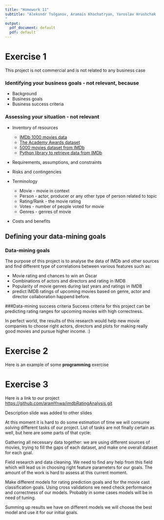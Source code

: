 ```yaml
---
title: "Homework 11"
subtitle: "Aleksndr Tsõganov, Aramais Khachatryan, Yaroslav Hrushchak
"
output:
  pdf_document: default
  pdf: default
---
```


# Exercise 1

This project is not commercial and is not related to any business case

### Identifying your business goals - not relevant, because 
* Background 
* Business goals
* Business success criteria

### Assessing your situation - not relevant
* Inventory of resources
    * [IMDb  1000 movies data](https://www.kaggle.com/PromptCloudHQ/imdb-data/)
    * [The Academy Awards dataset](https://www.kaggle.com/theacademy/academy-awards)
    * [5000 movies dataset from IMDb](https://www.kaggle.com/tmdb/tmdb-movie-metadata)
    * [Python library to retrieve data from IMDb](https://imdbpy.sourceforge.io/)
* Requirements, assumptions, and constraints
* Risks and contingencies
* Terminology
    * Movie - movie in context
    * Person - actor, producer or any other type of person related to topic
    * Rating/Rank - the movie rating
    * Votes - number of people voted for movie
    * Genres - genres of movie

* Costs and benefits

## Defining your data-mining goals
### Data-mining goals
The purpose of this project is to analyse the data of IMDb and other sources and 
find different type of correlations between various features such as:

* Movie rating and chances to win an Oscar
* Combinations of actors and directors and rating in IMDB
* Popularity of movie genres during last years and ratings in IMDB
* predict IMDB ratings of upcoming movies based on genre, actor and director collaboration happend before.
  
###Data-mining success criteria
  Success criteria for this project can be predicting rating ranges for upcoming movies with high correctness.
  
  In perfect world, the results of this research would help new movie companies to choose right actors, directors and plots for making really good movies and pursue higher income. :)

  

# Exercise 2
Here is an example of some **programming** exercise

# Exercise 3
Here is a link to our project https://github.com/aramYnwa/imdbRatingAnalysis.git

Description slide was added to other slides

At this moment it is hard to do some estimation of time we will consume solving different tasks of our project.  List of tasks are not finally certain as well,  but here are some parts of that cycle:

Gathering all necessary data together: we are using different sources of movies, trying to fill the gaps of each dataset, and make one overall dataset for each goal. 

Field research and data cleaning. We need to find any help from this field which will lead us in choosing right feature parameters for our goals. The amount of the work is hard to assess at this current moment.

Make different models for rating prediction goals and for the movie cast classification goals. Using cross validations we need check performance and correctness of our models. Probably in some cases models will be in need of tuning. 

Summing up results we have on different models we will choose the best model and use it for our initial goals.


